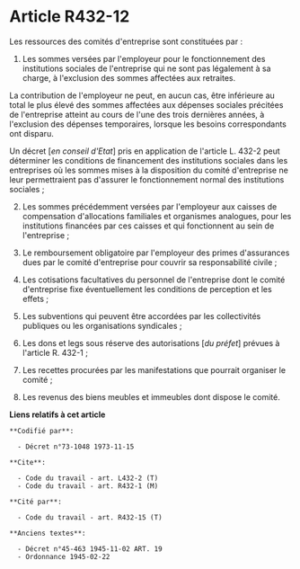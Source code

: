 # Article R432-12

Les ressources des comités d'entreprise sont constituées par :

1. Les sommes versées par l'employeur pour le fonctionnement des institutions sociales de l'entreprise qui ne sont pas
légalement à sa charge, à l'exclusion des sommes affectées aux retraites.

La contribution de l'employeur ne peut, en aucun cas, être inférieure au total le plus élevé des sommes affectées aux
dépenses sociales précitées de l'entreprise atteint au cours de l'une des trois dernières années, à l'exclusion des dépenses
temporaires, lorsque les besoins correspondants ont disparu.

Un décret [*en conseil d'Etat*] pris en application de l'article L. 432-2 peut déterminer les conditions de financement des
institutions sociales dans les entreprises où les sommes mises à la disposition du comité d'entreprise ne leur permettraient
pas d'assurer le fonctionnement normal des institutions sociales ;

2. Les sommes précédemment versées par l'employeur aux caisses de compensation d'allocations familiales et organismes
analogues, pour les institutions financées par ces caisses et qui fonctionnent au sein de l'entreprise ;

3. Le remboursement obligatoire par l'employeur des primes d'assurances dues par le comité d'entreprise pour couvrir sa
responsabilité civile ;

4. Les cotisations facultatives du personnel de l'entreprise dont le comité d'entreprise fixe éventuellement les conditions
de perception et les effets ;

5. Les subventions qui peuvent être accordées par les collectivités publiques ou les organisations syndicales ;

6. Les dons et legs sous réserve des autorisations [*du préfet*] prévues à l'article R. 432-1 ;

7. Les recettes procurées par les manifestations que pourrait organiser le comité ;

8. Les revenus des biens meubles et immeubles dont dispose le comité.

**Liens relatifs à cet article**

	**Codifié par**:

	  - Décret n°73-1048 1973-11-15

	**Cite**:

	  - Code du travail - art. L432-2 (T)
	  - Code du travail - art. R432-1 (M)

	**Cité par**:

	  - Code du travail - art. R432-15 (T)

	**Anciens textes**:

	  - Décret n°45-463 1945-11-02 ART. 19
	  - Ordonnance 1945-02-22
